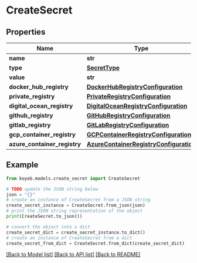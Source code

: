 # CreateSecret


## Properties

Name | Type | Description | Notes
------------ | ------------- | ------------- | -------------
**name** | **str** |  | [optional] 
**type** | [**SecretType**](SecretType.md) |  | [optional] 
**value** | **str** |  | [optional] 
**docker_hub_registry** | [**DockerHubRegistryConfiguration**](DockerHubRegistryConfiguration.md) |  | [optional] 
**private_registry** | [**PrivateRegistryConfiguration**](PrivateRegistryConfiguration.md) |  | [optional] 
**digital_ocean_registry** | [**DigitalOceanRegistryConfiguration**](DigitalOceanRegistryConfiguration.md) |  | [optional] 
**github_registry** | [**GitHubRegistryConfiguration**](GitHubRegistryConfiguration.md) |  | [optional] 
**gitlab_registry** | [**GitLabRegistryConfiguration**](GitLabRegistryConfiguration.md) |  | [optional] 
**gcp_container_registry** | [**GCPContainerRegistryConfiguration**](GCPContainerRegistryConfiguration.md) |  | [optional] 
**azure_container_registry** | [**AzureContainerRegistryConfiguration**](AzureContainerRegistryConfiguration.md) |  | [optional] 

## Example

```python
from koyeb.models.create_secret import CreateSecret

# TODO update the JSON string below
json = "{}"
# create an instance of CreateSecret from a JSON string
create_secret_instance = CreateSecret.from_json(json)
# print the JSON string representation of the object
print(CreateSecret.to_json())

# convert the object into a dict
create_secret_dict = create_secret_instance.to_dict()
# create an instance of CreateSecret from a dict
create_secret_from_dict = CreateSecret.from_dict(create_secret_dict)
```
[[Back to Model list]](../README.md#documentation-for-models) [[Back to API list]](../README.md#documentation-for-api-endpoints) [[Back to README]](../README.md)


